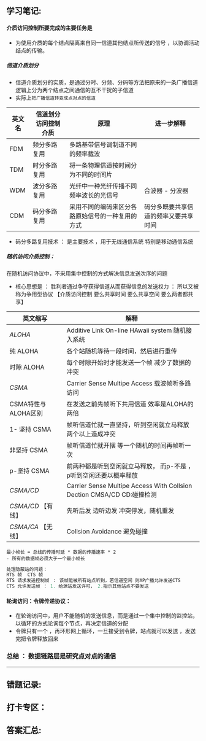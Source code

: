
## 学习笔记:

#### 介质访问控制所要完成的主要任务是
- 为使用介质的每个结点隔离来自同一信道其他结点所传送的信号 ，以协调活动结点的传输。

##### 信道介质划分
- 信道介质划分的实质，是通过分时、分频、分码等方法把原来的一条广播信道逻辑上分为两个结点之间通信的互不干扰的子信道
- 实际上`把广播信道转变成点对点的信道`


|英文名 | 信道划分访问控制介质 |原理  |进一步解释
|--|--|--|--|
FDM| 频分多路复用 |多路基带信号调制道不同的频率载波  |
|TDM| 时分多路复用 | 将一条物理信道按时间分为不同的时间片 |
WDM| 波分多路复用 |  光纤中一种光纤传播不同频率波长的光信号| 合波器 - 分波器
CDM|码分多路复用 |  采用不同的编码来区分各路原始信号的一种复用的方式|码分多既要共享信道的频率又要共享时间

- 码分多路复用技术 ： 是主要技术 ，用于无线通信系统 特别是移动通信系统
##### 随机访问介质控制：
在随机访问协议中，不采用集中控制的方式解决信息发送次序的问题
- 核心思想是 ： 胜利者通过争夺获得信道从而获得信息的发送权力 ： 所以又被称为争用型协议
【介质访问控制 要么共享时间 要么共享空间 要么两者都共享】

| 英文缩写 | 解释 | 
|--|--|
|  *ALOHA* | Additive Link On-line HAwaii system 随机接入系统  | | 
| 纯 ALOHA |  各个站随机等待一段时间，然后进行重传| | | | 
| 时隙 ALOHA |每个时隙开始时才能发送一个帧 减少了数据的冲突 | | | | 
| *CSMA* | Carrier Sense Multipe Access  载波帧听多路访问 | | | | 
|CSMA特性与ALOHA区别|在发送之前先帧听下共用信道 效率是ALOHA的两倍|||
| 1- 坚持 CSMA |帧听信道忙就一直坚持，听到空闲就立马释放 两个以上造成冲突   || | | 
| 非坚持 CSMA | 帧听信道忙就开摆 等一个随机的时间再帧听一次 | | | | 
| p-坚持 CSMA | 前两种都是听到空闲就立马释放， 而p-不是 ，p听到空闲还要以概率释放| | | 
| *CSMA/CD* | Carrier Sense Multipe Access With Collsion Dection CMSA/CD CD:碰撞检测 | | | | 
| *CSMA/CD* 【有线】 | 先听后发 边听边发 冲突停发，随机重发 | | | | 
| *CSMA/CA* 【无线】 | Collsion Avoidance 避免碰撞 | | | | 

```
最小帧长 = 总线的传播时延 * 数据的传播速率 * 2
- 所有的数据帧必须大于一个最小帧长 
```

```java
处理隐蔽站的问题：
RTS 帧  CTS 帧
RTS 请求发送控制帧 ： 该帧能被所有站点听到，若信道空闲 则AP广播允许发送CTS
CTS 允许发送帧 ： 1. 给源站发送许可， 2.指示其他站点不要发送
```

#### 轮询访问：令牌传递协议：
- 在轮询访问中，用户不能随机的发送信息，而是通过一个集中控制的监控站，以循环的方式论询每个节点，再决定信道的分配
- 令牌只有一个 ，再环形网上循环，一旦接受到令牌，站点就可以发送 ，发送完把令牌释放回来

### 总结 ： 数据链路层是研究点对点的通信
----


## 错题记录:



## 打卡专区：


## 答案汇总: 
